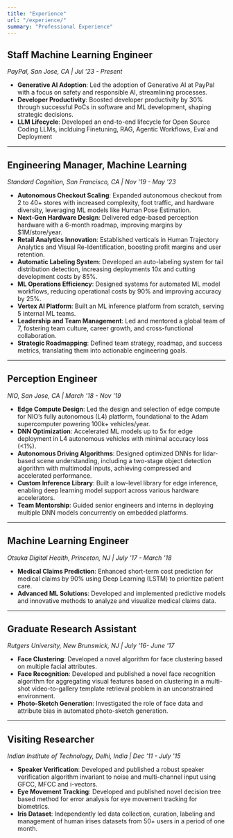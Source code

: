 ```yaml
---
title: "Experience"
url: "/experience/"
summary: "Professional Experience"
---
```


## Staff Machine Learning Engineer
*PayPal, San Jose, CA | Jul '23 - Present*
- **Generative AI Adoption**: Led the adoption of Generative AI at PayPal with a focus on safety and responsible AI, streamlining processes.
- **Developer Productivity**: Boosted developer productivity by 30% through successful PoCs in software and ML development, shaping strategic decisions.
- **LLM Lifecycle**: Developed an end-to-end lifecycle for Open Source Coding LLMs, inclduing Finetuning, RAG, Agentic Workflows, Eval and Deployment
---

## Engineering Manager, Machine Learning
*Standard Cognition, San Francisco, CA | Nov '19 - May '23*
- **Autonomous Checkout Scaling**: Expanded autonomous checkout from 2 to 40+ stores with increased complexity, foot traffic, and hardware diversity, leveraging ML models like Human Pose Estimation.
- **Next-Gen Hardware Design**: Delivered edge-based perception hardware with a 6-month roadmap, improving margins by $1M/store/year.
- **Retail Analytics Innovation**: Established verticals in Human Trajectory Analytics and Visual Re-Identification, boosting profit margins and user retention.
- **Automatic Labeling System**: Developed an auto-labeling system for tail distribution detection, increasing deployments 10x and cutting development costs by 85%.
- **ML Operations Efficiency**: Designed systems for automated ML model workflows, reducing operational costs by 90% and improving accuracy by 25%.
- **Vertex AI Platform**: Built an ML inference platform from scratch, serving 5 internal ML teams.
- **Leadership and Team Management**: Led and mentored a global team of 7, fostering team culture, career growth, and cross-functional collaboration.
- **Strategic Roadmapping**: Defined team strategy, roadmap, and success metrics, translating them into actionable engineering goals.

---

## Perception Engineer
*NIO, San Jose, CA | March '18 - Nov '19*

- **Edge Compute Design**: Led the design and selection of edge compute for NIO’s fully autonomous (L4) platform, foundational to the Adam supercomputer powering 100k+ vehicles/year.
- **DNN Optimization**: Accelerated ML models up to 5x for edge deployment in L4 autonomous vehicles with minimal accuracy loss (<1%).
- **Autonomous Driving Algorithms**: Designed optimized DNNs for lidar-based scene understanding, including a two-stage object detection algorithm with multimodal inputs, achieving compressed and accelerated performance.
- **Custom Inference Library**: Built a low-level library for edge inference, enabling deep learning model support across various hardware accelerators.
- **Team Mentorship**: Guided senior engineers and interns in deploying multiple DNN models concurrently on embedded platforms.

---
## Machine Learning Engineer
*Otsuka Digital Health, Princeton, NJ | July '17 - March '18*

- **Medical Claims Prediction**: Enhanced short-term cost prediction for medical claims by 90% using Deep Learning (LSTM) to prioritize patient care.
- **Advanced ML Solutions**: Developed and implemented predictive models and innovative methods to analyze and visualize medical claims data.

---
## Graduate Research Assistant
*Rutgers University, New Brunswick, NJ | July '16- June '17*

- **Face Clustering**: Developed a novel algorithm for face clustering based on multiple facial attributes.
- **Face Recognition**: Developed and published a novel face recognition algorithm for aggregating visual features based on clustering in a multi-shot video-to-gallery template retrieval problem in an unconstrained environment.
- **Photo-Sketch Generation**: Investigated the role of face data and attribute bias in automated photo-sketch generation.

---
## Visiting Researcher
*Indian Institute of Technology, Delhi, India | Dec '11 - July '15*

- **Speaker Verification**: Developed and published a robust speaker verification algorithm invariant to noise and multi-channel input using GFCC, MFCC and i-vectors.
- **Eye Movement Tracking**: Developed and published novel decision tree based method for error analysis for eye movement tracking for biometrics.
- **Iris Dataset**: Independently led data collection, curation, labeling and management of human irises datasets from 50+ users in a period of one month.
